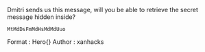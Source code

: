 Dmitri sends us this message, will you be able to retrieve the secret message hidden inside?

```
MtMdDsFmMdHsMdMdUuo
```

Format : Hero{}
Author : xanhacks
